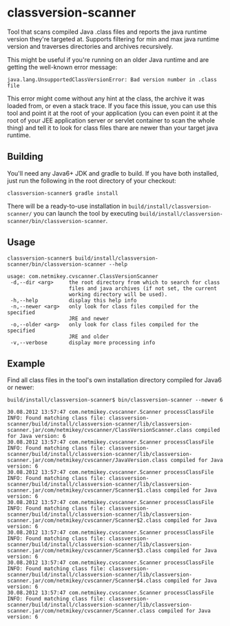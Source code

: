 classversion-scanner
====================

Tool that scans compiled Java .class files and reports the java runtime version they're targeted at. Supports 
filtering for min and max java runtime version and traverses directories and archives recursively.

This might be useful if you're running on an older Java runtime and are getting the well-known error message:

    java.lang.UnsupportedClassVersionError: Bad version number in .class file

This error might come without any hint at the class, the archive it was loaded from, or even a stack trace.
If you face this issue, you can use this tool and point it at the root of your application (you can even
point it at the root of your JEE application server or servlet container to scan the whole thing) and
tell it to look for class files thare are newer than your target java runtime.


Building
--------

You'll need any Java6+ JDK and gradle to build. If you have both installed, just run the following in the root
directory of your checkout:

    classversion-scanner$ gradle install

There will be a ready-to-use installation in `build/install/classversion-scanner/` you can launch the tool by
executing `build/install/classversion-scanner/bin/classversion-scanner`.


Usage
-----

    classversion-scanner$ build/install/classversion-scanner/bin/classversion-scanner --help
    
    usage: com.netmikey.cvscanner.ClassVersionScanner
     -d,--dir <arg>     the root directory from which to search for class
                        files and java archives (if not set, the current
                        working directory will be used).
     -h,--help          display this help info
     -n,--newer <arg>   only look for class files compiled for the specified
                        JRE and newer
     -o,--older <arg>   only look for class files compiled for the specified
                        JRE and older
     -v,--verbose       display more processing info


Example
-------

Find all class files in the tool's own installation directory compiled for Java6 or newer: 

    build/install/classversion-scanner$ bin/classversion-scanner --newer 6
    
    30.08.2012 13:57:47 com.netmikey.cvscanner.Scanner processClassFile
    INFO: Found matching class file: classversion-scanner/build/install/classversion-scanner/lib/classversion-scanner.jar/com/netmikey/cvscanner/ClassVersionScanner.class compiled for Java version: 6
    30.08.2012 13:57:47 com.netmikey.cvscanner.Scanner processClassFile
    INFO: Found matching class file: classversion-scanner/build/install/classversion-scanner/lib/classversion-scanner.jar/com/netmikey/cvscanner/JavaVersion.class compiled for Java version: 6
    30.08.2012 13:57:47 com.netmikey.cvscanner.Scanner processClassFile
    INFO: Found matching class file: classversion-scanner/build/install/classversion-scanner/lib/classversion-scanner.jar/com/netmikey/cvscanner/Scanner$1.class compiled for Java version: 6
    30.08.2012 13:57:47 com.netmikey.cvscanner.Scanner processClassFile
    INFO: Found matching class file: classversion-scanner/build/install/classversion-scanner/lib/classversion-scanner.jar/com/netmikey/cvscanner/Scanner$2.class compiled for Java version: 6
    30.08.2012 13:57:47 com.netmikey.cvscanner.Scanner processClassFile
    INFO: Found matching class file: classversion-scanner/build/install/classversion-scanner/lib/classversion-scanner.jar/com/netmikey/cvscanner/Scanner$3.class compiled for Java version: 6
    30.08.2012 13:57:47 com.netmikey.cvscanner.Scanner processClassFile
    INFO: Found matching class file: classversion-scanner/build/install/classversion-scanner/lib/classversion-scanner.jar/com/netmikey/cvscanner/Scanner$4.class compiled for Java version: 6
    30.08.2012 13:57:47 com.netmikey.cvscanner.Scanner processClassFile
    INFO: Found matching class file: classversion-scanner/build/install/classversion-scanner/lib/classversion-scanner.jar/com/netmikey/cvscanner/Scanner.class compiled for Java version: 6

